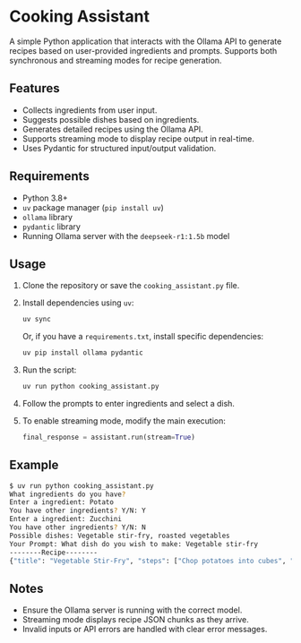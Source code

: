 # Cooking Assistant

A simple Python application that interacts with the Ollama API to generate recipes based on user-provided ingredients and prompts. Supports both synchronous and streaming modes for recipe generation.

## Features

- Collects ingredients from user input.
- Suggests possible dishes based on ingredients.
- Generates detailed recipes using the Ollama API.
- Supports streaming mode to display recipe output in real-time.
- Uses Pydantic for structured input/output validation.

## Requirements

- Python 3.8+
- `uv` package manager (`pip install uv`)
- `ollama` library
- `pydantic` library
- Running Ollama server with the `deepseek-r1:1.5b` model

## Usage

1. Clone the repository or save the `cooking_assistant.py` file.

2. Install dependencies using `uv`:

   ```bash
   uv sync
   ```

   Or, if you have a `requirements.txt`, install specific dependencies:

   ```bash
   uv pip install ollama pydantic
   ```

3. Run the script:

   ```bash
   uv run python cooking_assistant.py
   ```

4. Follow the prompts to enter ingredients and select a dish.

5. To enable streaming mode, modify the main execution:

   ```python
   final_response = assistant.run(stream=True)
   ```

## Example

```bash
$ uv run python cooking_assistant.py
What ingredients do you have?
Enter a ingredient: Potato
You have other ingredients? Y/N: Y
Enter a ingredient: Zucchini
You have other ingredients? Y/N: N
Possible dishes: Vegetable stir-fry, roasted vegetables
Your Prompt: What dish do you wish to make: Vegetable stir-fry
--------Recipe--------
{"title": "Vegetable Stir-Fry", "steps": ["Chop potatoes into cubes", "Slice zucchini", "Stir-fry with oil and spices"]}
```

## Notes

- Ensure the Ollama server is running with the correct model.
- Streaming mode displays recipe JSON chunks as they arrive.
- Invalid inputs or API errors are handled with clear error messages.